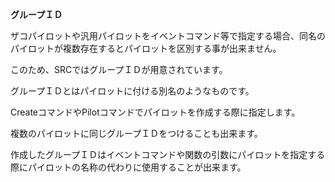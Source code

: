 **グループＩＤ**

ザコパイロットや汎用パイロットをイベントコマンド等で指定する場合、同名のパイロットが複数存在するとパイロットを区別する事が出来ません。

このため、SRCではグループＩＤが用意されています。

グループＩＤとはパイロットに付ける別名のようなものです。

CreateコマンドやPilotコマンドでパイロットを作成する際に指定します。

複数のパイロットに同じグループＩＤをつけることも出来ます。

作成したグループＩＤはイベントコマンドや関数の引数にパイロットを指定する際にパイロットの名称の代わりに使用することが出来ます。
